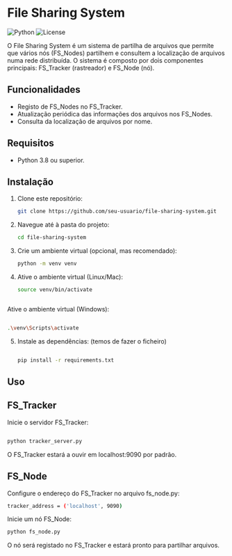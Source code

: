 
# File Sharing System

![Python](https://img.shields.io/badge/Python-3.8%2B-blue)
![License](https://img.shields.io/badge/license-MIT-green)

O File Sharing System é um sistema de partilha de arquivos que permite que vários nós (FS_Nodes) partilhem e consultem a localização de arquivos numa rede distribuída. O sistema é composto por dois componentes principais: FS_Tracker (rastreador) e FS_Node (nó).

## Funcionalidades

- Registo de FS_Nodes no FS_Tracker.
- Atualização periódica das informações dos arquivos nos FS_Nodes.
- Consulta da localização de arquivos por nome.

## Requisitos

- Python 3.8 ou superior.

## Instalação

1. Clone este repositório:

   ```bash
   git clone https://github.com/seu-usuario/file-sharing-system.git

2. Navegue até à pasta do projeto:

   ```bash
   cd file-sharing-system


3. Crie um ambiente virtual (opcional, mas recomendado):

   ```bash
   python -m venv venv

4. Ative o ambiente virtual (Linux/Mac):

   ```bash
   source venv/bin/activate



Ative o ambiente virtual (Windows):

   ```bash

   .\venv\Scripts\activate
```

5. Instale as dependências: (temos de fazer o ficheiro)

   ```bash

   pip install -r requirements.txt


## Uso
## FS_Tracker
Inicie o servidor FS_Tracker:

  ```bash

python tracker_server.py
```

O FS_Tracker estará a ouvir em localhost:9090 por padrão.

## FS_Node
Configure o endereço do FS_Tracker no arquivo fs_node.py:


  ```bash
tracker_address = ('localhost', 9090)
```
Inicie um nó FS_Node:

```bash
python fs_node.py
```
O nó será registado no FS_Tracker e estará pronto para partilhar arquivos.
